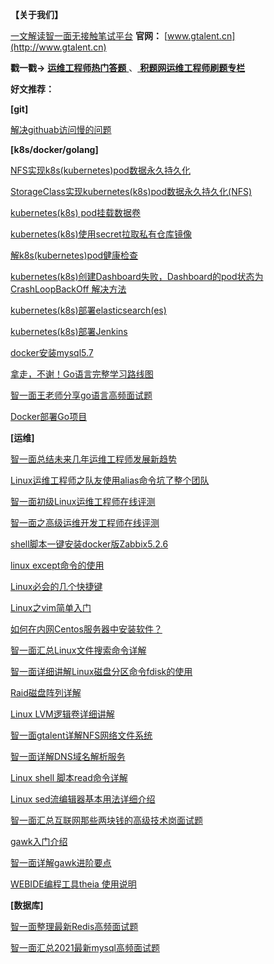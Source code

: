 **【关于我们】** 

[一文解读智一面无接触笔试平台](https://zhuanlan.zhihu.com/p/372990073)  **官网：** [www.gtalent.cn](http://www.gtalent.cn)

 **戳一戳->**  [ **运维工程师热门答题** ](http://www.codeforest.cn/article/2544)、[ **积题网运维工程师刷题专栏** ](http://t.gtalent.cn/?fm=wls)



 **好文推荐：** 

 **[git]** 

[解决githuab访问慢的问题](https://zhuanlan.zhihu.com/p/375735615)

 **[k8s/docker/golang]** 

[NFS实现k8s(kubernetes)pod数据永久持久化](https://juejin.cn/post/6966067195428208653)

[StorageClass实现kubernetes(k8s)pod数据永久持久化(NFS)](https://zhuanlan.zhihu.com/p/375333739)

[kubernetes(k8s) pod挂载数据卷](https://zhuanlan.zhihu.com/p/373522645)

[kubernetes(k8s)使用secret拉取私有仓库镜像](https://zhuanlan.zhihu.com/p/371984832)

[解k8s(kubernetes)pod健康检查](https://zhuanlan.zhihu.com/p/374719415)

[kubernetes(k8s)创建Dashboard失败，Dashboard的pod状态为CrashLoopBackOff 解决方法](https://zhuanlan.zhihu.com/p/368578555)

[kubernetes(k8s)部署elasticsearch(es)](https://juejin.cn/post/6974352019125436430)

[kubernetes(k8s)部署Jenkins](https://juejin.cn/post/6975045166348533767/)

[docker安装mysql5.7](http://www.codeforest.cn/article/2691)

[拿走，不谢！Go语言完整学习路线图](https://zhuanlan.zhihu.com/p/374053320)

[智一面王老师分享go语言高频面试题](https://zhuanlan.zhihu.com/p/375021927)

[Docker部署Go项目](https://zhuanlan.zhihu.com/p/385778843)

 **[运维]** 

[智一面总结未来几年运维工程师发展新趋势](http://www.codeforest.cn/article/2793)

[Linux运维工程师之队友使用alias命令坑了整个团队](https://zhuanlan.zhihu.com/p/390229351)

[智一面初级Linux运维工程师在线评测](https://zhuanlan.zhihu.com/p/370217250)

[智一面之高级运维开发工程师在线评测](https://zhuanlan.zhihu.com/p/371316790)

[shell脚本一键安装docker版Zabbix5.2.6](https://zhuanlan.zhihu.com/p/373610414)

[linux except命令的使用](https://zhuanlan.zhihu.com/p/386000535)

[Linux必会的几个快捷键](https://zhuanlan.zhihu.com/p/387453779)

[Linux之vim简单入门](https://zhuanlan.zhihu.com/p/387844327)

[如何在内网Centos服务器中安装软件？](https://zhuanlan.zhihu.com/p/389194424)

[智一面汇总Linux文件搜索命令详解](https://blog.csdn.net/qq_43205778/article/details/118675829)

[智一面详细讲解Linux磁盘分区命令fdisk的使用](https://blog.csdn.net/qq_43205778/article/details/118699001)

[Raid磁盘阵列详解](https://juejin.cn/post/6984609421703774238)

[Linux LVM逻辑卷详细讲解](https://blog.csdn.net/qq_43205778/article/details/118726377)

[智一面gtalent详解NFS网络文件系统](https://zhuanlan.zhihu.com/p/391297178)

[智一面详解DNS域名解析服务](https://zhuanlan.zhihu.com/p/391464255)

[Linux shell 脚本read命令详解](https://zhuanlan.zhihu.com/p/391868795)

[Linux sed流编辑器基本用法详细介绍](https://zhuanlan.zhihu.com/p/392066208)

[智一面汇总互联网那些两块钱的高级技术岗面试题](https://zhuanlan.zhihu.com/p/392488857)

[gawk入门介绍](https://zhuanlan.zhihu.com/p/393265427)

[智一面详解gawk进阶要点](https://zhuanlan.zhihu.com/p/393582748)

[WEBIDE编程工具theia 使用说明](http://www.codeforest.cn/article/345)


 **[数据库]** 

[智一面整理最新Redis高频面试题](https://zhuanlan.zhihu.com/p/385018868)

[智一面汇总2021最新mysql高频面试题](https://zhuanlan.zhihu.com/p/385690625)